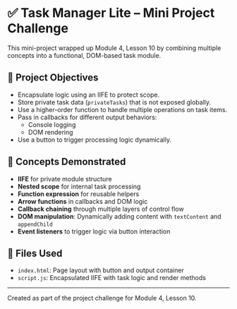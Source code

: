 
# ✅ Task Manager Lite – Mini Project Challenge

This mini-project wrapped up Module 4, Lesson 10 by combining multiple concepts into a functional, DOM-based task module.

## 🎯 Project Objectives

- Encapsulate logic using an IIFE to protect scope.
- Store private task data (`privateTasks`) that is not exposed globally.
- Use a higher-order function to handle multiple operations on task items.
- Pass in callbacks for different output behaviors:
  - Console logging
  - DOM rendering
- Use a button to trigger processing logic dynamically.

## 🧠 Concepts Demonstrated

- **IIFE** for private module structure
- **Nested scope** for internal task processing
- **Function expression** for reusable helpers
- **Arrow functions** in callbacks and DOM logic
- **Callback chaining** through multiple layers of control flow
- **DOM manipulation**: Dynamically adding content with `textContent` and `appendChild`
- **Event listeners** to trigger logic via button interaction

## 📁 Files Used

- `index.html`: Page layout with button and output container
- `script.js`: Encapsulated IIFE with task logic and render methods

---

Created as part of the project challenge for Module 4, Lesson 10.
